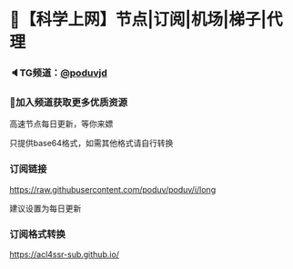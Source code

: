 # 🚀【科学上网】节点|订阅|机场|梯子|代理
### 🔈TG频道：[@poduvjd](https://t.me/poduvjd/) 
### 🔔加入频道获取更多优质资源</p>
高速节点每日更新，等你来嫖</p>
只提供base64格式，如需其他格式请自行转换</p>
### 订阅链接
https://raw.githubusercontent.com/poduv/poduv/i/long</p>
建议设置为每日更新</p>
### 订阅格式转换
https://acl4ssr-sub.github.io/
